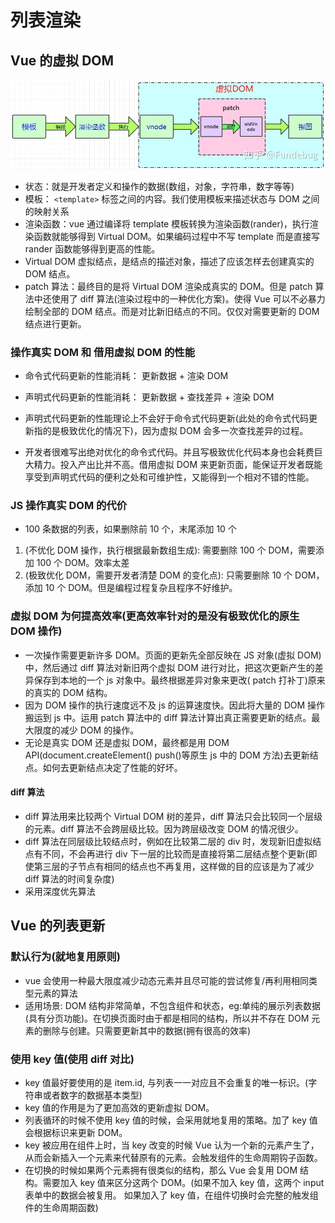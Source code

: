 # 列表渲染

## Vue 的虚拟 DOM

![vue的虚拟DOM](./../img/virDOM.jpg "Vue的虚拟DOM图")

- 状态：就是开发者定义和操作的数据(数组，对象，字符串，数字等等)
- 模板： `<template>` 标签之间的内容。我们使用模板来描述状态与 DOM 之间的映射关系
- 渲染函数：vue 通过编译将 template 模板转换为渲染函数(rander)，执行渲染函数就能够得到 Virtual DOM。如果编码过程中不写 template 而是直接写 rander 函数能够得到更高的性能。
- Virtual DOM 虚拟结点，是结点的描述对象，描述了应该怎样去创建真实的 DOM 结点。
- patch 算法：最终目的是将 Virtual DOM 渲染成真实的 DOM。但是 patch 算法中还使用了 diff 算法(渲染过程中的一种优化方案)。使得 Vue 可以不必暴力绘制全部的 DOM 结点。而是对比新旧结点的不同。仅仅对需要更新的 DOM 结点进行更新。

### 操作真实 DOM 和 借用虚拟 DOM 的性能

- 命令式代码更新的性能消耗： 更新数据 + 渲染 DOM
- 声明式代码更新的性能消耗： 更新数据 + 查找差异 + 渲染 DOM

- 声明式代码更新的性能理论上不会好于命令式代码更新(此处的命令式代码更新指的是极致优化的情况下)，因为虚拟 DOM 会多一次查找差异的过程。
- 开发者很难写出绝对优化的命令式代码。并且写极致优化代码本身也会耗费巨大精力。投入产出比并不高。借用虚拟 DOM 来更新页面，能保证开发者既能享受到声明式代码的便利之处和可维护性，又能得到一个相对不错的性能。

### JS 操作真实 DOM 的代价

- 100 条数据的列表，如果删除前 10 个，末尾添加 10 个

1. (不优化 DOM 操作，执行根据最新数组生成): 需要删除 100 个 DOM，需要添加 100 个 DOM。效率太差
2. (极致优化 DOM，需要开发者清楚 DOM 的变化点): 只需要删除 10 个 DOM，添加 10 个 DOM。但是编程过程复杂且程序不好维护。

### 虚拟 DOM 为何提高效率(更高效率针对的是没有极致优化的原生 DOM 操作)

- 一次操作需要更新许多 DOM。页面的更新先全部反映在 JS 对象(虚拟 DOM)中，然后通过 diff 算法对新旧两个虚拟 DOM 进行对比，把这次更新产生的差异保存到本地的一个 js 对象中。最终根据差异对象来更改( patch 打补丁)原来的真实的 DOM 结构。
- 因为 DOM 操作的执行速度远不及 js 的运算速度快。因此将大量的 DOM 操作搬运到 js 中。运用 patch 算法中的 diff 算法计算出真正需要更新的结点。最大限度的减少 DOM 的操作。
- 无论是真实 DOM 还是虚拟 DOM，最终都是用 DOM API(document.createElement() push()等原生 js 中的 DOM 方法)去更新结点。如何去更新结点决定了性能的好坏。

#### diff 算法

- diff 算法用来比较两个 Virtual DOM 树的差异，diff 算法只会比较同一个层级的元素。diff 算法不会跨层级比较。因为跨层级改变 DOM 的情况很少。
- diff 算法在同层级比较结点时，例如在比较第二层的 div 时，发现新旧虚拟结点有不同，不会再进行 div 下一层的比较而是直接将第二层结点整个更新(即使第三层的子节点有相同的结点也不再复用，这样做的目的应该是为了减少 diff 算法的时间复杂度)
- 采用深度优先算法

## Vue 的列表更新

### 默认行为(就地复用原则)

- vue 会使用一种最大限度减少动态元素并且尽可能的尝试修复/再利用相同类型元素的算法
- 适用场景: DOM 结构非常简单，不包含组件和状态，eg:单纯的展示列表数据(具有分页功能)。在切换页面时由于都是相同的结构，所以并不存在 DOM 元素的删除与创建。只需要更新其中的数据(拥有很高的效率)

### 使用 key 值(使用 diff 对比)

- key 值最好要使用的是 item.id, 与列表一一对应且不会重复的唯一标识。(字符串或者数字的数据基本类型)
- key 值的作用是为了更加高效的更新虚拟 DOM。
- 列表循环的时候不使用 key 值的时候，会采用就地复用的策略。加了 key 值会根据标识来更新 DOM。
- key 被应用在组件上时，当 key 改变的时候 Vue 认为一个新的元素产生了，从而会新插入一个元素来代替原有的元素。会触发组件的生命周期钩子函数。
- 在切换的时候如果两个元素拥有很类似的结构，那么 Vue 会复用 DOM 结构。需要加入 key 值来区分这两个 DOM。(如果不加入 key 值，这两个 input 表单中的数据会被复用。 如果加入了 key 值，在组件切换时会完整的触发组件的生命周期函数)
